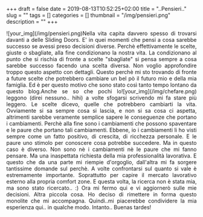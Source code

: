 +++
draft = false
date = 2019-08-13T10:52:25+02:00
title = "..Pensieri.."
slug = ""
tags = []
categories = []
thumbnail = "/img/pensieri.png"
description = ""
+++
<DIV  style="float:left;">![your_img](/img/pensieri.png)</DIV>
<DIV align="justify">
Nella vita capita davvero spesso di trovarsi davanti a delle Sliding Doors. E' in quei momenti che pensi a cosa sarebbe successo se avessi preso decisioni diverse. Perchè effettivamente le scelte, giuste o sbagliate, alla fine condizionano la nostra vita. La condizionano al punto che si rischia di fronte a scelte "sbagliate" si pensa sempre a cosa sarebbe successo facendo una scelta diversa. Non voglio approfondire troppo questo aspetto con dettagli. Questo perchè mi sto trovando di fronte a future scelte che potrebbero cambiare un bel pò il futuro mio e della mia famiglia. Ed è per questo motivo che sono stato così tanto tempo lontano da questo blog.<DIV  style="float:right;">![your_img](/img/chefare.png)</DIV>Anche se so che pochi lo leggono (direi nessuno.. hihi) a volte sfogarsi scrivendo mi fa stare più leggero. Le scelte dicevo, quelle che potrebbero cambiarti la vita. Ovviamente si sa sempre cosa si lascia, e non si sa cosa ci aspetta, altrimenti sarebbe veramente semplice sapere le conseguenze che portano i cambiamenti. Perchè alla fine sono i cambiamenti che possono spaventare e le paure che portano tali cambiamenti. Ebbene, io i cambiamenti li ho visti sempre come un fatto positivo, di crescita, di ricchezza personale. E le paure uno stimolo per conoscere cosa potrebbe succedere. Ma in questo caso è diverso. Non sono nè i cambiamenti nè le paure che mi fanno pensare. Ma una inaspettata richiesta della mia professionalità lavorativa. E questo che da una parte mi riempie d'orgoglio, dall'altra mi fa sorgere tantissime domande sul perchè. A volte confrontarsi sul quanto si vale è estremamente importante. Soprattutto per capire il mercato lavorativo esterno alla propria comfort zone. E questa volta, la ricerca non è stata mia, ma sono stato ricercato.. :)
Ora mi fermo qui e vi aggiornerò sulle mie decisioni.
Altra piccola cosa. Ho deciso di rimettere in forma questo monolite che mi accompagna. Quindi..mi piacerebbe condividere la mia esperienza qui.. in qualche modo. Intanto..
Buenas tardes!
